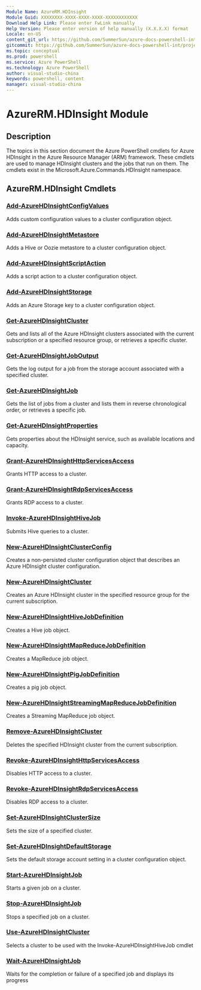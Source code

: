 ```yaml
---
Module Name: AzureRM.HDInsight
Module Guid: XXXXXXXX-XXXX-XXXX-XXXX-XXXXXXXXXXXX
Download Help Link: Please enter FwLink manually
Help Version: Please enter version of help manually (X.X.X.X) format
Locale: en-US
content_git_url: https://github.com/SummerSun/azure-docs-powershell-int/projects/azure-docs-powershell-int/azureps-cmdlets-docs/ResourceManager/AzureRM.HDInsight/v0.9.8/CmdletMDs/AzureRM.HDInsight.md
gitcommit: https://github.com/SummerSun/azure-docs-powershell-int/projects/azure-docs-powershell-int/azureps-cmdlets-docs/ResourceManager/AzureRM.HDInsight/v0.9.8/CmdletMDs/AzureRM.HDInsight.md
ms.topic: conceptual
ms.prod: powershell
ms.service: Azure PowerShell
ms.technology: Azure PowerShell
author: visual-studio-china
keywords: powershell, content
manager: visual-studio-china
---
```


# AzureRM.HDInsight Module
## Description
The topics in this section document the Azure PowerShell cmdlets for Azure HDInsight in the Azure Resource Manager (ARM) framework. These cmdlets are used to manage HDInsight clusters and the jobs that run on them. The cmdlets exist in the Microsoft.Azure.Commands.HDInsight namespace.

## AzureRM.HDInsight Cmdlets
### [Add-AzureHDInsightConfigValues](Add-AzureHDInsightConfigValues.md)
Adds custom configuration values to a cluster configuration object.


### [Add-AzureHDInsightMetastore](Add-AzureHDInsightMetastore.md)
Adds a Hive or Oozie metastore to a cluster configuration object.


### [Add-AzureHDInsightScriptAction](Add-AzureHDInsightScriptAction.md)
Adds a script action to a cluster configuration object.


### [Add-AzureHDInsightStorage](Add-AzureHDInsightStorage.md)
Adds an Azure Storage key to a cluster configuration object.


### [Get-AzureHDInsightCluster](Get-AzureHDInsightCluster.md)
Gets and lists all of the Azure HDInsight clusters associated with the current subscription or a specified resource group, or retrieves a specific cluster.


### [Get-AzureHDInsightJobOutput](Get-AzureHDInsightJobOutput.md)
Gets the log output for a job from the storage account associated with a specified cluster.


### [Get-AzureHDInsightJob](Get-AzureHDInsightJob.md)
Gets the list of jobs from a cluster and lists them in reverse chronological order, or retrieves a specific job.


### [Get-AzureHDInsightProperties](Get-AzureHDInsightProperties.md)
Gets properties about the HDInsight service, such as available locations and capacity.


### [Grant-AzureHDInsightHttpServicesAccess](Grant-AzureHDInsightHttpServicesAccess.md)
Grants HTTP access to a cluster.


### [Grant-AzureHDInsightRdpServicesAccess](Grant-AzureHDInsightRdpServicesAccess.md)
Grants RDP access to a cluster.


### [Invoke-AzureHDInsightHiveJob](Invoke-AzureHDInsightHiveJob.md)
Submits Hive queries to a cluster.


### [New-AzureHDInsightClusterConfig](New-AzureHDInsightClusterConfig.md)
Creates a non-persisted cluster configuration object that describes an Azure HDInsight cluster configuration.


### [New-AzureHDInsightCluster](New-AzureHDInsightCluster.md)
Creates an Azure HDInsight cluster in the specified resource group for the current subscription.


### [New-AzureHDInsightHiveJobDefinition](New-AzureHDInsightHiveJobDefinition.md)
Creates a Hive job object.


### [New-AzureHDInsightMapReduceJobDefinition](New-AzureHDInsightMapReduceJobDefinition.md)
Creates a MapReduce job object.


### [New-AzureHDInsightPigJobDefinition](New-AzureHDInsightPigJobDefinition.md)
Creates a pig job object.


### [New-AzureHDInsightStreamingMapReduceJobDefinition](New-AzureHDInsightStreamingMapReduceJobDefinition.md)
Creates a Streaming MapReduce job object.


### [Remove-AzureHDInsightCluster](Remove-AzureHDInsightCluster.md)
Deletes the specified HDInsight cluster from the current subscription.


### [Revoke-AzureHDInsightHttpServicesAccess](Revoke-AzureHDInsightHttpServicesAccess.md)
Disables HTTP access to a cluster.


### [Revoke-AzureHDInsightRdpServicesAccess](Revoke-AzureHDInsightRdpServicesAccess.md)
Disables RDP access to a cluster.


### [Set-AzureHDInsightClusterSize](Set-AzureHDInsightClusterSize.md)
Sets the size of a specified cluster.


### [Set-AzureHDInsightDefaultStorage](Set-AzureHDInsightDefaultStorage.md)
Sets the default storage account setting in a cluster configuration object.


### [Start-AzureHDInsightJob](Start-AzureHDInsightJob.md)
Starts a given job on a cluster.


### [Stop-AzureHDInsightJob](Stop-AzureHDInsightJob.md)
Stops a specified job on a cluster.


### [Use-AzureHDInsightCluster](Use-AzureHDInsightCluster.md)
Selects a cluster to be used with the Invoke-AzureHDInsightHiveJob cmdlet


### [Wait-AzureHDInsightJob](Wait-AzureHDInsightJob.md)
Waits for the completion or failure of a specified job and displays its progress



